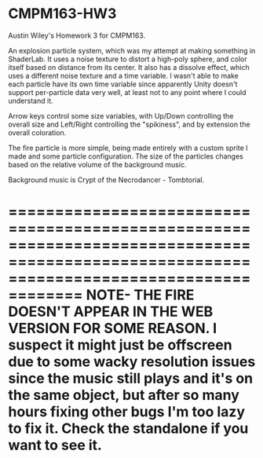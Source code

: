 # CMPM163-HW3
Austin Wiley's Homework 3 for CMPM163.

An explosion particle system, which was my attempt at making something in ShaderLab. It uses a noise texture to distort a high-poly sphere, and color itself based on distance from its center. It also has a dissolve effect, which uses a different noise texture and a time variable. I wasn't able to make each particle have its own time variable since apparently Unity doesn't support per-particle data very well, at least not to any point where I could understand it.

Arrow keys control some size variables, with Up/Down controlling the overall size and Left/Right controlling the "spikiness", and by extension the overall coloration. 

The fire particle is more simple, being made entirely with a custom sprite I made and some particle configuration. The size of the particles changes based on the relative volume of the background music.

Background music is Crypt of the Necrodancer - Tombtorial.

==========================================================================================================================================
NOTE- THE FIRE DOESN'T APPEAR IN THE WEB VERSION FOR SOME REASON. I suspect it might just be offscreen due to some wacky resolution issues since the music still plays and it's on the same object, but after so many hours fixing other bugs I'm too lazy to fix it. Check the standalone if you want to see it.
==========================================================================================================================================
